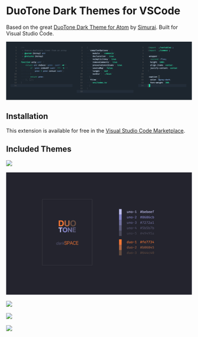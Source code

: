 # DuoTone Dark Themes for VSCode

Based on the great [DuoTone Dark Theme for Atom](https://github.com/simurai/duotone-syntax) by [Simurai](https://github.com/simurai). Built for Visual Studio Code.

![](https://raw.githubusercontent.com/BrianDouglasIE/duotone/master/screenshot.png)

## Installation

This extension is available for free in the [Visual Studio Code Marketplace](https://marketplace.visualstudio.com/items?itemName=sallar.vscode-duotone-dark).

## Included Themes

![](https://github.com/simurai/duotone-dark-sea-syntax/raw/master/docs/screenshot.png)

![](https://github.com/simurai/duotone-dark-space-syntax/raw/master/docs/screenshot.png)

![](https://github.com/simurai/duotone-dark-forest-syntax/raw/master/docs/screenshot.png)

![](https://github.com/simurai/duotone-dark-sky-syntax/raw/master/docs/screenshot.png)

![](https://github.com/simurai/duotone-dark-earth-syntax/raw/master/docs/screenshot.png)
